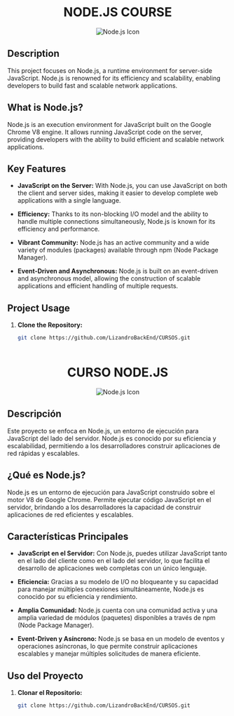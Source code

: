 <h1 align="center">NODE.JS COURSE</h1>

<p align="center">
  <img src="https://www.vectorlogo.zone/logos/nodejs/nodejs-icon.svg" alt="Node.js Icon">
</p>

## Description

This project focuses on Node.js, a runtime environment for server-side JavaScript. Node.js is renowned for its efficiency and scalability, enabling developers to build fast and scalable network applications.

## What is Node.js?

Node.js is an execution environment for JavaScript built on the Google Chrome V8 engine. It allows running JavaScript code on the server, providing developers with the ability to build efficient and scalable network applications.

## Key Features

- **JavaScript on the Server:** With Node.js, you can use JavaScript on both the client and server sides, making it easier to develop complete web applications with a single language.

- **Efficiency:** Thanks to its non-blocking I/O model and the ability to handle multiple connections simultaneously, Node.js is known for its efficiency and performance.

- **Vibrant Community:** Node.js has an active community and a wide variety of modules (packages) available through npm (Node Package Manager).

- **Event-Driven and Asynchronous:** Node.js is built on an event-driven and asynchronous model, allowing the construction of scalable applications and efficient handling of multiple requests.

## Project Usage

1. **Clone the Repository:**
   ```bash
   git clone https://github.com/LizandroBackEnd/CURSOS.git 
 
<h1 align="center">CURSO NODE.JS</h1>

<p align="center">
  <img src="https://www.vectorlogo.zone/logos/nodejs/nodejs-icon.svg" alt="Node.js Icon">
</p>

## Descripción

Este proyecto se enfoca en Node.js, un entorno de ejecución para JavaScript del lado del servidor. Node.js es conocido por su eficiencia y escalabilidad, permitiendo a los desarrolladores construir aplicaciones de red rápidas y escalables.

## ¿Qué es Node.js?

Node.js es un entorno de ejecución para JavaScript construido sobre el motor V8 de Google Chrome. Permite ejecutar código JavaScript en el servidor, brindando a los desarrolladores la capacidad de construir aplicaciones de red eficientes y escalables.

## Características Principales

- **JavaScript en el Servidor:** Con Node.js, puedes utilizar JavaScript tanto en el lado del cliente como en el lado del servidor, lo que facilita el desarrollo de aplicaciones web completas con un único lenguaje.

- **Eficiencia:** Gracias a su modelo de I/O no bloqueante y su capacidad para manejar múltiples conexiones simultáneamente, Node.js es conocido por su eficiencia y rendimiento.

- **Amplia Comunidad:** Node.js cuenta con una comunidad activa y una amplia variedad de módulos (paquetes) disponibles a través de npm (Node Package Manager).

- **Event-Driven y Asíncrono:** Node.js se basa en un modelo de eventos y operaciones asíncronas, lo que permite construir aplicaciones escalables y manejar múltiples solicitudes de manera eficiente.

## Uso del Proyecto

1. **Clonar el Repositorio:**
   ```bash
   git clone https://github.com/LizandroBackEnd/CURSOS.git
